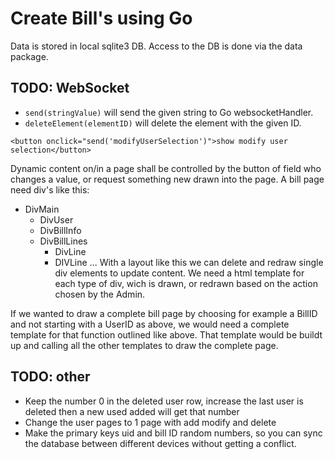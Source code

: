 # Create Bill's using Go

Data is stored in local sqlite3 DB.
Access to the DB is done via the data package.

## TODO: WebSocket

* `send(stringValue)` will send the given string to Go websocketHandler.
* `deleteElement(elementID)` will delete the element with the given ID.

`<button onclick="send('modifyUserSelection')">show modify user selection</button>`

Dynamic content on/in a page shall be controlled by the button of field who changes a value,
or request something new drawn into the page.
A bill page need div's like this:

* DivMain
  * DivUser
  * DivBillInfo
  * DivBillLines
    * DivLine
    * DIVLine
            ...
With a layout like this we can delete and redraw single div elements to update content.
We need a html template for each type of div, wich is drawn, or redrawn based on the
action chosen by the Admin.

If we wanted to draw a complete bill page by choosing for example a BillID and not starting with a UserID
as above, we would need a complete template for that function outlined like above. That template would
be buildt up and calling all the other templates to draw the complete page.

## TODO: other

* Keep the number 0 in the deleted user row, increase the last user is deleted then a new used added will get that number
* Change the user pages to 1 page with add modify and delete
* Make the primary keys uid and bill ID random numbers, so you can sync the database between different devices without getting a conflict.